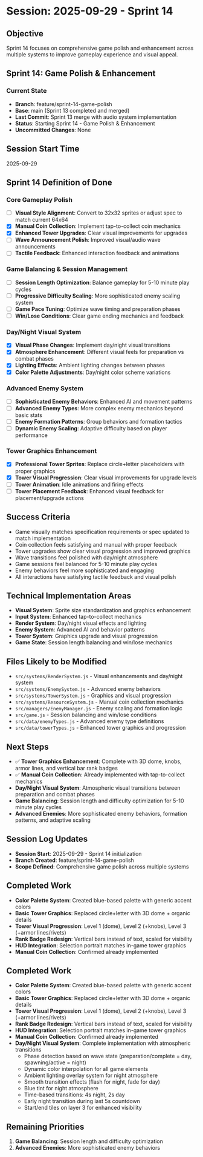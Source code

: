 # Session: 2025-09-29 - Sprint 14

## Objective
Sprint 14 focuses on comprehensive game polish and enhancement across multiple systems to improve gameplay experience and visual appeal.

## Sprint 14: Game Polish & Enhancement

### Current State
- **Branch**: feature/sprint-14-game-polish
- **Base**: main (Sprint 13 completed and merged)
- **Last Commit**: Sprint 13 merge with audio system implementation
- **Status**: Starting Sprint 14 - Game Polish & Enhancement
- **Uncommitted Changes**: None

## Session Start Time
2025-09-29

## Sprint 14 Definition of Done

### Core Gameplay Polish
- [ ] **Visual Style Alignment**: Convert to 32x32 sprites or adjust spec to match current 64x64
- [x] **Manual Coin Collection**: Implement tap-to-collect coin mechanics
- [x] **Enhanced Tower Upgrades**: Clear visual improvements for upgrades
- [ ] **Wave Announcement Polish**: Improved visual/audio wave announcements
- [ ] **Tactile Feedback**: Enhanced interaction feedback and animations

### Game Balancing & Session Management
- [ ] **Session Length Optimization**: Balance gameplay for 5-10 minute play cycles
- [ ] **Progressive Difficulty Scaling**: More sophisticated enemy scaling system
- [ ] **Game Pace Tuning**: Optimize wave timing and preparation phases
- [ ] **Win/Lose Conditions**: Clear game ending mechanics and feedback

### Day/Night Visual System
- [x] **Visual Phase Changes**: Implement day/night visual transitions
- [x] **Atmosphere Enhancement**: Different visual feels for preparation vs combat phases
- [x] **Lighting Effects**: Ambient lighting changes between phases
- [x] **Color Palette Adjustments**: Day/night color scheme variations

### Advanced Enemy System
- [ ] **Sophisticated Enemy Behaviors**: Enhanced AI and movement patterns
- [ ] **Advanced Enemy Types**: More complex enemy mechanics beyond basic stats
- [ ] **Enemy Formation Patterns**: Group behaviors and formation tactics
- [ ] **Dynamic Enemy Scaling**: Adaptive difficulty based on player performance

### Tower Graphics Enhancement
- [x] **Professional Tower Sprites**: Replace circle+letter placeholders with proper graphics
- [x] **Tower Visual Progression**: Clear visual improvements for upgrade levels
- [ ] **Tower Animation**: Idle animations and firing effects
- [ ] **Tower Placement Feedback**: Enhanced visual feedback for placement/upgrade actions

## Success Criteria
- Game visually matches specification requirements or spec updated to match implementation
- Coin collection feels satisfying and manual with proper feedback
- Tower upgrades show clear visual progression and improved graphics
- Wave transitions feel polished with day/night atmosphere
- Game sessions feel balanced for 5-10 minute play cycles
- Enemy behaviors feel more sophisticated and engaging
- All interactions have satisfying tactile feedback and visual polish

## Technical Implementation Areas
- **Visual System**: Sprite size standardization and graphics enhancement
- **Input System**: Enhanced tap-to-collect mechanics
- **Render System**: Day/night visual effects and lighting
- **Enemy System**: Advanced AI and behavior patterns
- **Tower System**: Graphics upgrade and visual progression
- **Game State**: Session length balancing and win/lose mechanics

## Files Likely to be Modified
- `src/systems/RenderSystem.js` - Visual enhancements and day/night system
- `src/systems/EnemySystem.js` - Advanced enemy behaviors
- `src/systems/TowerSystem.js` - Graphics and visual progression
- `src/systems/ResourceSystem.js` - Manual coin collection mechanics
- `src/managers/EnemyManager.js` - Enemy scaling and formation logic
- `src/game.js` - Session balancing and win/lose conditions
- `src/data/enemyTypes.js` - Advanced enemy type definitions
- `src/data/towerTypes.js` - Enhanced tower graphics and progression

## Next Steps
- ✅ **Tower Graphics Enhancement**: Complete with 3D dome, knobs, armor lines, and vertical bar rank badges
- ✅ **Manual Coin Collection**: Already implemented with tap-to-collect mechanics
- **Day/Night Visual System**: Atmospheric visual transitions between preparation and combat phases
- **Game Balancing**: Session length and difficulty optimization for 5-10 minute play cycles
- **Advanced Enemies**: More sophisticated enemy behaviors, formation patterns, and adaptive scaling

## Session Log Updates
- **Session Start**: 2025-09-29 - Sprint 14 initialization
- **Branch Created**: feature/sprint-14-game-polish
- **Scope Defined**: Comprehensive game polish across multiple systems

## Completed Work
- **Color Palette System**: Created blue-based palette with generic accent colors
- **Basic Tower Graphics**: Replaced circle+letter with 3D dome + organic details
- **Tower Visual Progression**: Level 1 (dome), Level 2 (+knobs), Level 3 (+armor lines/rivets)
- **Rank Badge Redesign**: Vertical bars instead of text, scaled for visibility
- **HUD Integration**: Selection portrait matches in-game tower graphics
- **Manual Coin Collection**: Confirmed already implemented

## Completed Work
- **Color Palette System**: Created blue-based palette with generic accent colors
- **Basic Tower Graphics**: Replaced circle+letter with 3D dome + organic details
- **Tower Visual Progression**: Level 1 (dome), Level 2 (+knobs), Level 3 (+armor lines/rivets)
- **Rank Badge Redesign**: Vertical bars instead of text, scaled for visibility
- **HUD Integration**: Selection portrait matches in-game tower graphics
- **Manual Coin Collection**: Confirmed already implemented
- **Day/Night Visual System**: Complete implementation with atmospheric transitions
  - Phase detection based on wave state (preparation/complete = day, spawning/active = night)
  - Dynamic color interpolation for all game elements
  - Ambient lighting overlay system for night atmosphere
  - Smooth transition effects (flash for night, fade for day)
  - Blue tint for night atmosphere
  - Time-based transitions: 4s night, 2s day
  - Early night transition during last 5s countdown
  - Start/end tiles on layer 3 for enhanced visibility

## Remaining Priorities
1. **Game Balancing**: Session length and difficulty optimization  
2. **Advanced Enemies**: More sophisticated enemy behaviors
